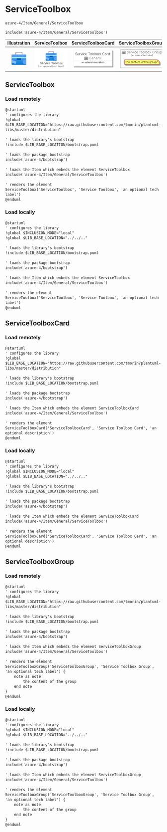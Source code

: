 # ServiceToolbox


```text
azure-4/Item/General/ServiceToolbox
```

```text
include('azure-4/Item/General/ServiceToolbox')
```



| Illustration | ServiceToolbox | ServiceToolboxCard | ServiceToolboxGroup |
| :---: | :---: | :---: | :---: |
| ![illustration for Illustration](../../../azure-4/Item/General/ServiceToolbox.png) | ![illustration for ServiceToolbox](../../../azure-4/Item/General/ServiceToolbox.Local.png) | ![illustration for ServiceToolboxCard](../../../azure-4/Item/General/ServiceToolboxCard.Local.png) | ![illustration for ServiceToolboxGroup](../../../azure-4/Item/General/ServiceToolboxGroup.Local.png) |




## ServiceToolbox

### Load remotely
```plantuml
@startuml
' configures the library
!global $LIB_BASE_LOCATION="https://raw.githubusercontent.com/tmorin/plantuml-libs/master/distribution"

' loads the library's bootstrap
!include $LIB_BASE_LOCATION/bootstrap.puml

' loads the package bootstrap
include('azure-4/bootstrap')

' loads the Item which embeds the element ServiceToolbox
include('azure-4/Item/General/ServiceToolbox')

' renders the element
ServiceToolbox('ServiceToolbox', 'Service Toolbox', 'an optional tech label')
@enduml
```

### Load locally
```plantuml
@startuml
' configures the library
!global $INCLUSION_MODE="local"
!global $LIB_BASE_LOCATION="../../.."

' loads the library's bootstrap
!include $LIB_BASE_LOCATION/bootstrap.puml

' loads the package bootstrap
include('azure-4/bootstrap')

' loads the Item which embeds the element ServiceToolbox
include('azure-4/Item/General/ServiceToolbox')

' renders the element
ServiceToolbox('ServiceToolbox', 'Service Toolbox', 'an optional tech label')
@enduml
```

## ServiceToolboxCard

### Load remotely
```plantuml
@startuml
' configures the library
!global $LIB_BASE_LOCATION="https://raw.githubusercontent.com/tmorin/plantuml-libs/master/distribution"

' loads the library's bootstrap
!include $LIB_BASE_LOCATION/bootstrap.puml

' loads the package bootstrap
include('azure-4/bootstrap')

' loads the Item which embeds the element ServiceToolboxCard
include('azure-4/Item/General/ServiceToolbox')

' renders the element
ServiceToolboxCard('ServiceToolboxCard', 'Service Toolbox Card', 'an optional description')
@enduml
```

### Load locally
```plantuml
@startuml
' configures the library
!global $INCLUSION_MODE="local"
!global $LIB_BASE_LOCATION="../../.."

' loads the library's bootstrap
!include $LIB_BASE_LOCATION/bootstrap.puml

' loads the package bootstrap
include('azure-4/bootstrap')

' loads the Item which embeds the element ServiceToolboxCard
include('azure-4/Item/General/ServiceToolbox')

' renders the element
ServiceToolboxCard('ServiceToolboxCard', 'Service Toolbox Card', 'an optional description')
@enduml
```

## ServiceToolboxGroup

### Load remotely
```plantuml
@startuml
' configures the library
!global $LIB_BASE_LOCATION="https://raw.githubusercontent.com/tmorin/plantuml-libs/master/distribution"

' loads the library's bootstrap
!include $LIB_BASE_LOCATION/bootstrap.puml

' loads the package bootstrap
include('azure-4/bootstrap')

' loads the Item which embeds the element ServiceToolboxGroup
include('azure-4/Item/General/ServiceToolbox')

' renders the element
ServiceToolboxGroup('ServiceToolboxGroup', 'Service Toolbox Group', 'an optional tech label') {
    note as note
        the content of the group
    end note
}
@enduml
```

### Load locally
```plantuml
@startuml
' configures the library
!global $INCLUSION_MODE="local"
!global $LIB_BASE_LOCATION="../../.."

' loads the library's bootstrap
!include $LIB_BASE_LOCATION/bootstrap.puml

' loads the package bootstrap
include('azure-4/bootstrap')

' loads the Item which embeds the element ServiceToolboxGroup
include('azure-4/Item/General/ServiceToolbox')

' renders the element
ServiceToolboxGroup('ServiceToolboxGroup', 'Service Toolbox Group', 'an optional tech label') {
    note as note
        the content of the group
    end note
}
@enduml
```

